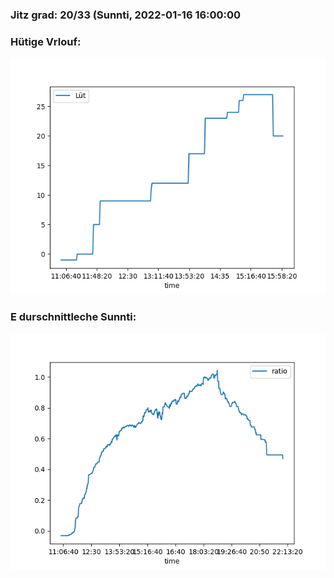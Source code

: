 ### Jitz grad: 20/33 (Sunnti, 2022-01-16 16:00:00

### Hütige Vrlouf:
![Graph](Today.png)

### E durschnittleche Sunnti:
![Graph](Sunnti.png)